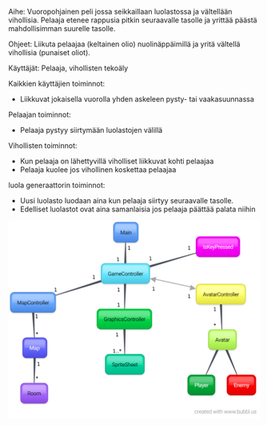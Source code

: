 Aihe: Vuoropohjainen peli jossa seikkaillaan luolastossa ja vältellään vihollisia. Pelaaja etenee rappusia pitkin seuraavalle tasolle
ja yrittää päästä mahdollisimman suurelle tasolle.

Ohjeet: Liikuta pelaajaa (keltainen olio) nuolinäppäimillä ja yritä vältellä vihollisia (punaiset oliot).

Käyttäjät: Pelaaja, vihollisten tekoäly

Kaikkien käyttäjien toiminnot:
- Liikkuvat jokaisella vuorolla yhden askeleen pysty- tai vaakasuunnassa

Pelaajan toiminnot:
- Pelaaja pystyy siirtymään luolastojen välillä

Vihollisten toiminnot:
- Kun pelaaja on lähettyvillä viholliset liikkuvat kohti pelaajaa
- Pelaaja kuolee jos vihollinen koskettaa pelaajaa

luola generaattorin toiminnot:
- Uusi luolasto luodaan aina kun pelaaja siirtyy seuraavalle tasolle.
- Edelliset luolastot ovat aina samanlaisia jos pelaaja päättää palata niihin 

![ALT text](https://github.com/ollisami/Caveman/blob/master/dokumentaatio/Luokkakaavio.png)
